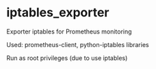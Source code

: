 # iptables_exporter
Exporter iptables for Prometheus monitoring 

Used: prometheus-client, python-iptables libraries

Run as root privileges (due to use iptables)
